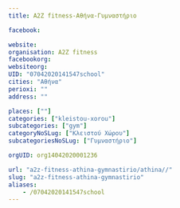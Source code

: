 ```yaml
---
title: A2Z fitness-Αθήνα-Γυμναστήριο

facebook:

website:
organisation: A2Z fitness
facebookorg:
websiteorg:
UID: "07042020141547school"
cities: "Αθήνα"
perioxi: ""
address: ""

places: [""]
categories: ["kleistou-xorou"]
subcategories: ["gym"]
categoryNoSLug: ["Κλειστού Χώρου"]
subcategoriesNoSLug: ["Γυμναστήριο"]

orgUID: org14042020001236

url: "a2z-fitness-athina-gymnastirio/athina//"
slug: "a2z-fitness-athina-gymnastirio"
aliases:
    - /07042020141547school
---
```





